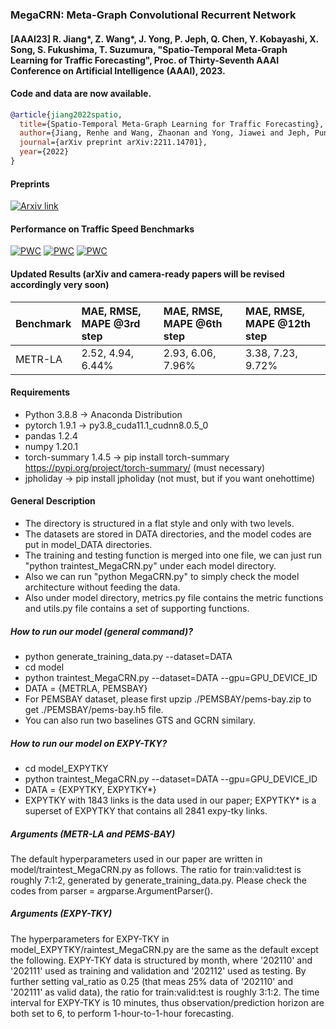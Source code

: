 ### MegaCRN: Meta-Graph Convolutional Recurrent Network

#### [AAAI23] R. Jiang*, Z. Wang*, J. Yong, P. Jeph, Q. Chen, Y. Kobayashi, X. Song, S. Fukushima, T. Suzumura, "Spatio-Temporal Meta-Graph Learning for Traffic Forecasting", Proc. of Thirty-Seventh AAAI Conference on Artificial Intelligence (AAAI), 2023.

#### Code and data are now available.
```bibtex
@article{jiang2022spatio,
  title={Spatio-Temporal Meta-Graph Learning for Traffic Forecasting},
  author={Jiang, Renhe and Wang, Zhaonan and Yong, Jiawei and Jeph, Puneet and Chen, Quanjun and Kobayashi, Yasumasa and Song, Xuan and Fukushima, Shintaro and Suzumura, Toyotaro},
  journal={arXiv preprint arXiv:2211.14701},
  year={2022}
}
```

#### Preprints
[![Arxiv link](https://img.shields.io/static/v1?label=arXiv&message=MegaCRN&color=red&logo=arxiv)](https://arxiv.org/abs/2211.14701)

#### Performance on Traffic Speed Benchmarks

[![PWC](https://img.shields.io/endpoint.svg?url=https://paperswithcode.com/badge/spatio-temporal-meta-graph-learning-for/traffic-prediction-on-metr-la)](https://paperswithcode.com/sota/traffic-prediction-on-metr-la?p=spatio-temporal-meta-graph-learning-for)
[![PWC](https://img.shields.io/endpoint.svg?url=https://paperswithcode.com/badge/spatio-temporal-meta-graph-learning-for/traffic-prediction-on-pems-bay)](https://paperswithcode.com/sota/traffic-prediction-on-pems-bay?p=spatio-temporal-meta-graph-learning-for)
[![PWC](https://img.shields.io/endpoint.svg?url=https://paperswithcode.com/badge/spatio-temporal-meta-graph-learning-for/traffic-prediction-on-expy-tky-1)](https://paperswithcode.com/sota/traffic-prediction-on-expy-tky-1?p=spatio-temporal-meta-graph-learning-for)


#### Updated Results (arXiv and camera-ready papers will be revised accordingly very soon)
|Benchmark |MAE, RMSE, MAPE @3rd step|MAE, RMSE, MAPE @6th step|MAE, RMSE, MAPE @12th step|
|:---------|:----------------------|:----------------------|:----------------------|
| METR-LA  | 2.52, 4.94, 6.44% | 2.93, 6.06, 7.96% | 3.38, 7.23, 9.72% |

#### Requirements
* Python 3.8.8 -> Anaconda Distribution
* pytorch 1.9.1 -> py3.8_cuda11.1_cudnn8.0.5_0
* pandas 1.2.4 
* numpy 1.20.1
* torch-summary 1.4.5 -> pip install torch-summary https://pypi.org/project/torch-summary/ (must necessary)
* jpholiday -> pip install jpholiday (not must, but if you want onehottime)

#### General Description
* The directory is structured in a flat style and only with two levels.
* The datasets are stored in DATA directories, and the model codes are put in model_DATA directories. 
* The training and testing function is merged into one file, we can just run "python traintest_MegaCRN.py" under each model directory.
* Also we can run "python MegaCRN.py" to simply check the model architecture without feeding the data.
* Also under model directory, metrics.py file contains the metric functions and utils.py file contains a set of supporting functions.

##### How to run our model (general command)?
* python generate_training_data.py --dataset=DATA
* cd model
* python traintest_MegaCRN.py --dataset=DATA --gpu=GPU_DEVICE_ID 
* DATA = {METRLA, PEMSBAY}
* For PEMSBAY dataset, please first upzip ./PEMSBAY/pems-bay.zip to get ./PEMSBAY/pems-bay.h5 file.
* You can also run two baselines GTS and GCRN similary.

##### How to run our model on EXPY-TKY?
* cd model_EXPYTKY
* python traintest_MegaCRN.py --dataset=DATA --gpu=GPU_DEVICE_ID 
* DATA = {EXPYTKY, EXPYTKY*} 
* EXPYTKY with 1843 links is the data used in our paper; EXPYTKY* is a superset of EXPYTKY that contains all 2841 expy-tky links.

##### Arguments (METR-LA and PEMS-BAY)
The default hyperparameters used in our paper are written in model/traintest_MegaCRN.py as follows.
The ratio for train:valid:test is roughly 7:1:2, generated by generate_training_data.py.
Please check the codes from parser = argparse.ArgumentParser().

##### Arguments (EXPY-TKY)
The hyperparameters for EXPY-TKY in model_EXPYTKY/raintest_MegaCRN.py are the same as the default except the following. EXPY-TKY data is structured by month, where '202110' and '202111' used as training and validation and '202112' used as testing. By further setting val_ratio as 0.25 (that meas 25% data of '202110' and '202111' as valid data), the ratio for train:valid:test is roughly 3:1:2. The time interval for EXPY-TKY is 10 minutes, thus observation/prediction horizon are both set to 6, to perform 1-hour-to-1-hour forecasting. </br>
